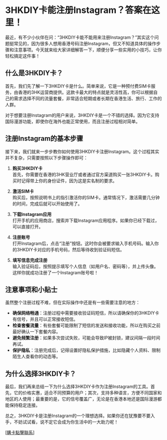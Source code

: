# 3HKDIY卡能注册Instagram？答案在这里！

最近，有不少小伙伴在问：“3HKDIY卡能不能用来注册Instagram？”其实这个问题挺常见的，因为很多人想用香港号码注册Instagram，但又不知道具体的操作步骤和注意事项。今天就来给大家详细解答一下，顺便分享一些实用的小技巧，让你轻松搞定这件事！

## 什么是3HKDIY卡？

首先，我们先了解一下3HKDIY卡是什么。简单来说，它是一种预付费SIM卡服务，由香港的3HK运营商提供。这款卡最大的特点就是灵活性高，你可以根据自己的需求选择不同的流量套餐，非常适合短期或者长期在香港生活、旅行、工作的人群。

对于想要注册Instagram的用户来说，3HKDIY卡是一个不错的选择。因为它支持国际漫游功能，即使你在海外也能正常使用，而且注册过程相对简单。

## 注册Instagram的基本步骤

接下来，我们就来一步步教你如何使用3HKDIY卡注册Instagram。这个过程其实并不复杂，只需要按照以下步骤操作即可：

1. **购买3HKDIY卡**  
   首先，你需要在香港的3HK营业厅或者通过官方渠道购买一张3HKDIY卡。购买时记得带上你的身份证件，因为这是实名制的要求。

2. **激活SIM卡**  
   购买后，按照说明书上的指引激活你的SIM卡。通常情况下，激活需要几分钟的时间，完成后就可以开始使用了。

3. **下载Instagram应用**  
   打开手机的应用商店，搜索并下载Instagram应用程序。如果你已经下载过，可以直接打开。

4. **注册账号**  
   打开Instagram后，点击“注册”按钮。这时你会被要求输入手机号码。输入你的3HKDIY卡对应的手机号码，然后等待收到验证码短信。

5. **填写信息完成注册**  
   输入验证码后，按照提示填写个人信息（如用户名、密码等），并上传头像。这样你就成功注册了一个Instagram账号啦！

## 注意事项和小贴士

虽然整个注册过程不难，但在实际操作中还是有一些需要注意的地方：

- **确保网络畅通**：注册过程中需要接收验证码短信，所以请确保你的3HKDIY卡有信号，并且可以正常接收短信。
- **检查套餐流量**：有些套餐可能限制了短信的发送和接收功能，所以在购买之前最好确认一下套餐内容。
- **避免频繁注册**：如果多次尝试失败，可能会导致IP被封锁，建议间隔一段时间再试。
- **保护隐私**：注册完成后，记得设置好隐私保护措施，比如隐藏个人资料、限制陌生人查看你的动态等。

## 为什么选择3HKDIY卡？

最后，我们再来总结一下为什么选择3HKDIY卡作为注册Instagram的工具。首先，它的价格实惠，适合不同预算的用户；其次，支持多种语言，方便不同国家和地区的人使用；最重要的是，它的信号覆盖广，无论是在香港本地还是国际漫游都能保持稳定连接。

总之，3HKDIY卡是注册Instagram的一个理想选择。如果你还在犹豫要不要入手，不妨试试看，说不定它会成为你生活中的一大助力呢！

[[購卡點擊聯系](https://t.me/s/esim1088)]
